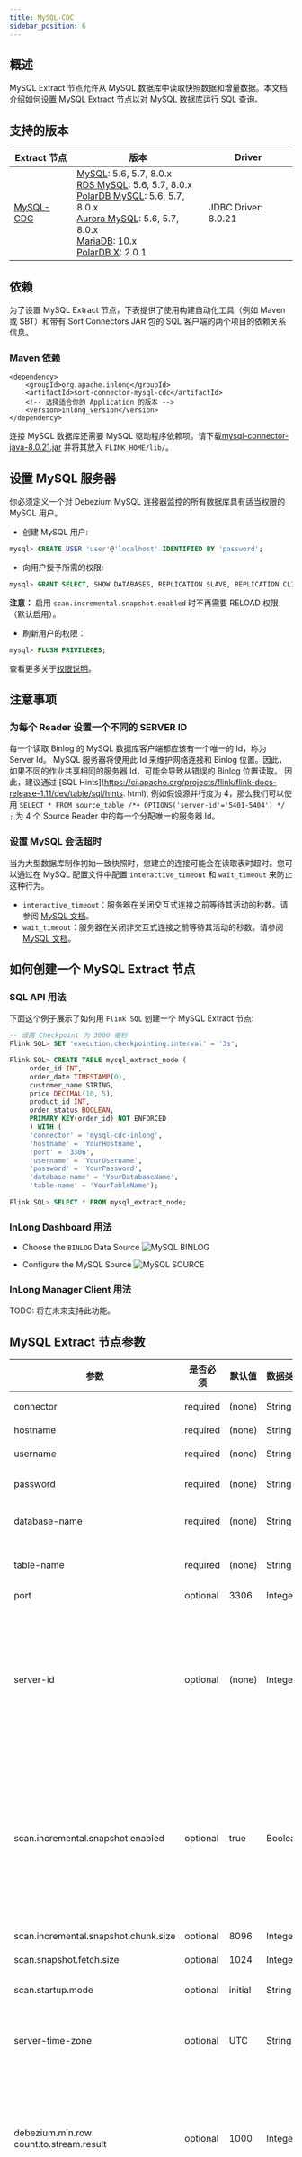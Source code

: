 ```yaml
---
title: MySQL-CDC
sidebar_position: 6
---
```


## 概述

MySQL Extract 节点允许从 MySQL 数据库中读取快照数据和增量数据。本文档介绍如何设置 MySQL Extract 节点以对 MySQL 数据库运行 SQL 查询。

## 支持的版本

| Extract 节点                  | 版本                                                                                                                                                                                                                                                                                                                                                                                                     | Driver                  |
|-----------------------------|--------------------------------------------------------------------------------------------------------------------------------------------------------------------------------------------------------------------------------------------------------------------------------------------------------------------------------------------------------------------------------------------------------|-------------------------|
| [MySQL-CDC](./mysql-cdc.md) | [MySQL](https://dev.mysql.com/doc): 5.6, 5.7, 8.0.x <br/> [RDS MySQL](https://www.aliyun.com/product/rds/mysql): 5.6, 5.7, 8.0.x <br/> [PolarDB MySQL](https://www.aliyun.com/product/polardb): 5.6, 5.7, 8.0.x <br/> [Aurora MySQL](https://aws.amazon.com/cn/rds/aurora): 5.6, 5.7, 8.0.x <br/> [MariaDB](https://mariadb.org): 10.x <br/> [PolarDB X](https://github.com/ApsaraDB/galaxysql): 2.0.1 | JDBC Driver: 8.0.21     |

## 依赖

为了设置 MySQL Extract 节点，下表提供了使用构建自动化工具（例如 Maven 或 SBT）和带有 Sort Connectors JAR 包的 SQL 客户端的两个项目的依赖关系信息。

### Maven 依赖

```
<dependency>
    <groupId>org.apache.inlong</groupId>
    <artifactId>sort-connector-mysql-cdc</artifactId>
    <!-- 选择适合你的 Application 的版本 -->
    <version>inlong_version</version>
</dependency>
```

连接 MySQL 数据库还需要 MySQL 驱动程序依赖项。请下载[mysql-connector-java-8.0.21.jar](https://repo1.maven.org/maven2/mysql/mysql-connector-java/8.0.21/mysql-connector-java-8.0.21.jar) 并将其放入 `FLINK_HOME/lib/`。

## 设置 MySQL 服务器

你必须定义一个对 Debezium MySQL 连接器监控的所有数据库具有适当权限的 MySQL 用户。

- 创建 MySQL 用户:

```sql
mysql> CREATE USER 'user'@'localhost' IDENTIFIED BY 'password';
```
- 向用户授予所需的权限:

```sql
mysql> GRANT SELECT, SHOW DATABASES, REPLICATION SLAVE, REPLICATION CLIENT ON *.* TO 'user' IDENTIFIED BY 'password';
```
**注意：** 启用 `scan.incremental.snapshot.enabled` 时不再需要 RELOAD 权限（默认启用）。

- 刷新用户的权限：

```sql
mysql> FLUSH PRIVILEGES;
```

查看更多关于[权限说明](https://debezium.io/documentation/reference/1.5/connectors/mysql.html#mysql-creating-user)。

## 注意事项

### 为每个 Reader 设置一个不同的 SERVER ID

每一个读取 Binlog 的 MySQL 数据库客户端都应该有一个唯一的 Id，称为 Server Id。 MySQL 服务器将使用此 Id 来维护网络连接和 Binlog 位置。因此，如果不同的作业共享相同的服务器 Id，可能会导致从错误的 Binlog 位置读取。
因此，建议通过 [SQL Hints](https://ci.apache.org/projects/flink/flink-docs-release-1.11/dev/table/sql/hints. html),
例如假设源并行度为 4，那么我们可以使用 `SELECT * FROM source_table /*+ OPTIONS('server-id'='5401-5404') */ ;` 为 4 个 Source Reader 中的每一个分配唯一的服务器 Id。

### 设置 MySQL 会话超时

当为大型数据库制作初始一致快照时，您建立的连接可能会在读取表时超时。您可以通过在 MySQL 配置文件中配置 `interactive_timeout` 和 `wait_timeout` 来防止这种行为。
- `interactive_timeout`：服务器在关闭交互式连接之前等待其活动的秒数。请参阅 [MySQL 文档](https://dev.mysql.com/doc/refman/8.0/en/server-system-variables.html#sysvar_interactive_timeout)。
- `wait_timeout`：服务器在关闭非交互式连接之前等待其活动的秒数。请参阅 [MySQL 文档](https://dev.mysql.com/doc/refman/8.0/en/server-system-variables.html#sysvar_wait_timeout)。

## 如何创建一个 MySQL Extract 节点

### SQL API 用法

下面这个例子展示了如何用 `Flink SQL` 创建一个 MySQL Extract 节点: 

```sql
-- 设置 Checkpoint 为 3000 毫秒                       
Flink SQL> SET 'execution.checkpointing.interval' = '3s';   

Flink SQL> CREATE TABLE mysql_extract_node (
     order_id INT,
     order_date TIMESTAMP(0),
     customer_name STRING,
     price DECIMAL(10, 5),
     product_id INT,
     order_status BOOLEAN,
     PRIMARY KEY(order_id) NOT ENFORCED
     ) WITH (
     'connector' = 'mysql-cdc-inlong',
     'hostname' = 'YourHostname',
     'port' = '3306',
     'username' = 'YourUsername',
     'password' = 'YourPassword',
     'database-name' = 'YourDatabaseName',
     'table-name' = 'YourTableName');
  
Flink SQL> SELECT * FROM mysql_extract_node;
```

### InLong Dashboard 用法

- Choose the `BINLOG` Data Source
  ![MySQL BINLOG](img/mysql-binlog.png)

- Configure the MySQL Source
  ![MySQL SOURCE](img/mysql-source.png)

### InLong Manager Client 用法

TODO: 将在未来支持此功能。

## MySQL Extract 节点参数

<div class="highlight">
<table class="colwidths-auto docutils">
    <thead>
      <tr>
        <th class="text-left" style={{width: '10%'}}>参数</th>
        <th class="text-left" style={{width: '8%'}}>是否必须</th>
        <th class="text-left" style={{width: '7%'}}>默认值</th>
        <th class="text-left" style={{width: '10%'}}>数据类型</th>
        <th class="text-left" style={{width: '65%'}}>描述</th>
      </tr>
    </thead>
    <tbody>
    <tr>
      <td>connector</td>
      <td>required</td>
      <td style={{wordWrap: 'break-word'}}>(none)</td>
      <td>String</td>
      <td>指定要使用的连接器，这里应该是 <code>'mysql-cdc-inlong'</code>。</td>
    </tr>
    <tr>
      <td>hostname</td>
      <td>required</td>
      <td style={{wordWrap: 'break-word'}}>(none)</td>
      <td>String</td>
      <td>MySQL 数据库服务器的 IP 地址或主机名。</td>
    </tr>
    <tr>
      <td>username</td>
      <td>required</td>
      <td style={{wordWrap: 'break-word'}}>(none)</td>
      <td>String</td>
      <td>连接到 MySQL 数据库服务器时要使用的 MySQL 用户名称。</td>
    </tr>
    <tr>
      <td>password</td>
      <td>required</td>
      <td style={{wordWrap: 'break-word'}}>(none)</td>
      <td>String</td>
      <td>连接到 MySQL 数据库服务器时使用的密码。</td>
    </tr>
    <tr>
      <td>database-name</td>
      <td>required</td>
      <td style={{wordWrap: 'break-word'}}>(none)</td>
      <td>String</td>
      <td>要监控的 MySQL 服务器的数据库名称。 database-name 还支持正则表达式来监控多个表是否匹配正则表达式。</td>
    </tr> 
    <tr>
      <td>table-name</td>
      <td>required</td>
      <td style={{wordWrap: 'break-word'}}>(none)</td>
      <td>String</td>
      <td>要监控的 MySQL 数据库的表名。 table-name 还支持正则表达式来监控多个表是否匹配正则表达式。</td>
    </tr>
    <tr>
      <td>port</td>
      <td>optional</td>
      <td style={{wordWrap: 'break-word'}}>3306</td>
      <td>Integer</td>
      <td>MySQL 数据库服务器的整数端口号。</td>
    </tr>
    <tr>
      <td>server-id</td>
      <td>optional</td>
      <td style={{wordWrap: 'break-word'}}>(none)</td>
      <td>Integer</td>
      <td>此数据库客户端的数字 Id 或数字 Id 范围，数字 Id 语法类似于 '5400'，
          数字 Id 范围语法类似于“5400-5408”，启用“scan.incremental.snapshot.enabled”时建议使用数字 Id 范围语法。
          在 MySQL 集群中所有当前运行的数据库进程中，每个 Id 都必须是唯一的。此连接器加入 MySQL 集群
          作为另一台服务器（具有此唯一 Id），因此它可以读取 Binlog。默认情况下，会生成一个介于 5400 和 6400 之间的随机数，
          尽管我们建议设置一个明确的值。
      </td>
    </tr>
    <tr>
          <td>scan.incremental.snapshot.enabled</td>
          <td>optional</td>
          <td style={{wordWrap: 'break-word'}}>true</td>
          <td>Boolean</td>
          <td>增量快照是一种读取表快照的新机制。与旧的快照机制相比，
              增量快照有很多优点，包括：
                (1) 快照读取时 Source 可以并行，
                (2) Source 可以在快照读取时在 Chunk 粒度上进行检查点，
                (3) Source 在读快照前不需要获取全局读锁（FLUSH TABLES WITH READ LOCK）。
              如果您希望源代码并行运行，每个并行阅读器都应该有一个唯一的服务器 ID，所以
              'server-id' 必须是 '5400-6400' 这样的范围，并且范围必须大于并行度。
              请参阅<a href="https://ververica.github.io/flink-cdc-connectors/release-2.2/content/connectors/mysql-cdc.html#incremental-snapshot-reading">增量快照阅读</a>部分了解更多详细信息。
          </td>
    </tr>
    <tr>
          <td>scan.incremental.snapshot.chunk.size</td>
          <td>optional</td>
          <td style={{wordWrap: 'break-word'}}>8096</td>
          <td>Integer</td>
          <td>表快照的块大小（行数），读取表的快照时，表的快照被分成多个块。</td>
    </tr>
    <tr>
          <td>scan.snapshot.fetch.size</td>
          <td>optional</td>
          <td style={{wordWrap: 'break-word'}}>1024</td>
          <td>Integer</td>
          <td>读取表快照时每次轮询的最大获取大小。</td>
    </tr>
    <tr>
      <td>scan.startup.mode</td>
      <td>optional</td>
      <td style={{wordWrap: 'break-word'}}>initial</td>
      <td>String</td>
      <td>MySQL CDC 消费者的可选启动模式，有效枚举为"initial"
           和"latest-offset"。
           请参阅<a href="https://ververica.github.io/flink-cdc-connectors/release-2.2/content/connectors/mysql-cdc.html#startup-reading-position">启动阅读位置</a>部分了解更多详细信息。</td>
    </tr> 
    <tr>
      <td>server-time-zone</td>
      <td>optional</td>
      <td style={{wordWrap: 'break-word'}}>UTC</td>
      <td>String</td>
      <td>数据库服务器中的会话时区，例如"Asia/Shanghai"。
          它控制 MYSQL 中的 TIMESTAMP 类型如何转换为 STRING。
          查看更多<a href="https://debezium.io/documentation/reference/1.5/connectors/mysql.html#mysql-temporal-types">这里</a>。</td>
    </tr>
    <tr>
      <td>debezium.min.row.
      count.to.stream.result</td>
      <td>optional</td>
      <td style={{wordWrap: 'break-word'}}>1000</td>
      <td>Integer</td>
      <td>在快照操作期间，连接器将查询每个包含的表，以便为该表中的所有行生成读取事件。此参数确定 MySQL 连接是否会将表的所有结果拉入内存（速度很快但需要大量内存），或者是否将结果改为流式传输（可能较慢，但适用于非常大的表）。该值指定在连接器流式传输结果之前表必须包含的最小行数，默认为 1,000。将此参数设置为'0'以跳过所有表大小检查并始终在快照期间流式传输所有结果。</td>
    </tr>
    <tr>
          <td>connect.timeout</td>
          <td>optional</td>
          <td style={{wordWrap: 'break-word'}}>30s</td>
          <td>Duration</td>
          <td>连接器在尝试连接到 MySQL 数据库服务器后在超时之前应等待的最长时间。</td>
    </tr>    
    <tr>
          <td>connect.max-retries</td>
          <td>optional</td>
          <td style={{wordWrap: 'break-word'}}>3</td>
          <td>Integer</td>
          <td>连接器应重试以建立 MySQL 数据库服务器连接的最大重试次数。</td>
    </tr>
    <tr>
          <td>connection.pool.size</td>
          <td>optional</td>
          <td style={{wordWrap: 'break-word'}}>20</td>
          <td>Integer</td>
          <td>连接池大小。</td>
    </tr>
    <tr>
          <td>jdbc.properties.*</td>
          <td>optional</td>
          <td style={{wordWrap: 'break-word'}}>20</td>
          <td>String</td>
          <td>传递自定义 JDBC URL 属性的选项。用户可以传递自定义属性，例如 'jdbc.properties.useSSL' = 'false'。</td>
    </tr>
    <tr>
          <td>heartbeat.interval</td>
          <td>optional</td>
          <td style={{wordWrap: 'break-word'}}>30s</td>
          <td>Duration</td>
          <td>发送心跳事件的时间间隔，用于跟踪最新可用的 Binlog 偏移量。</td>
    </tr>
    <tr>
          <td>append-mode</td>
          <td>optional</td>
          <td style={{wordWrap: 'break-word'}}>false</td>
          <td>Boolean</td>
          <td>是否仅支持 Append，如果为 'true'，MySQL Extract Node 会将所有 Upsert 流转换为 Append 流，以支持不支持 Upsert 流的下游场景。</td>
    </tr>
    <tr>
          <td>migrate-all</td>
          <td>optional</td>
          <td style={{wordWrap: 'break-word'}}>false</td>
          <td>Boolean</td>
          <td>是否是全库迁移场景，如果为 'true'，MySQL Extract Node 则将表的物理字段和其他元字段压缩成 'canal-json' 格式的特殊元字段 'data'。</td>
    </tr>
    <tr>
      <td>debezium.*</td>
      <td>optional</td>
      <td style={{wordWrap: 'break-word'}}>(none)</td>
      <td>String</td>
      <td>将 Debezium 的属性传递给用于从 MySQL 服务器捕获数据更改的 Debezium Embedded Engine。
          例如：<code>'debezium.snapshot.mode' = 'never'</code>。
          详细了解 <a href="https://debezium.io/documentation/reference/1.5/connectors/mysql.html#mysql-connector-properties">Debezium 的 MySQL 连接器属性。</a></td> 
    </tr>
    </tbody>
</table>
</div>

## 可用的元数据字段

以下格式元数据可以作为表定义中的只读 (VIRTUAL) 列公开。

<table class="colwidths-auto docutils">
  <thead>
     <tr>
       <th class="text-left" style={{width: '15%'}}>字段名称</th>
       <th class="text-left" style={{width: '30%'}}>数据类型</th>
       <th class="text-left" style={{width: '55%'}}>描述</th>
     </tr>
  </thead>
  <tbody>
    <tr>
      <td>meta.table_name</td>
      <td>STRING NOT NULL</td>
      <td>该行所属的表名。</td>
    </tr>
    <tr>
      <td>meta.database_name</td>
      <td>STRING NOT NULL</td>
      <td>该行所属的数据库名称。</td>
    </tr>
    <tr>
      <td>meta.op_ts</td>
      <td>TIMESTAMP_LTZ(3) NOT NULL</td>
      <td>它指示在数据库中进行更改的时间。 <br/>如果记录是从表的快照而不是binlog中读取的，则该值始终为0。</td>
    </tr>
    <tr>
      <td>meta.op_type</td>
      <td>STRING</td>
      <td>数据库操作的类型，如 INSERT/DELETE 等。</td>
    </tr>
    <tr>
      <td>meta.data</td>
      <td>STRING</td>
      <td>`canal-json` 格式化的行的数据只有在 `migrate-all` 选项为 'true' 时才存在。</td>
    </tr>
    <tr>
      <td>meta.is_ddl</td>
      <td>BOOLEAN</td>
      <td>是否是 DDL 语句。</td>
    </tr>
    <tr>
      <td>meta.ts</td>
      <td>TIMESTAMP_LTZ(3) NOT NULL</td>
      <td>接收和处理行的当前时间。</td>
    </tr>
    <tr>
      <td>meta.sql_type</td>
      <td>MAP</td>
      <td>将 Sql_type 表字段映射到 Java 数据类型 Id。</td>
    </tr>
    <tr>
      <td>meta.mysql_type</td>
      <td>MAP</td>
      <td>表的结构。</td>
    </tr>
    <tr>
      <td>meta.pk_names</td>
      <td>ARRAY</td>
      <td>表的主键名称。</td>
    </tr>
    <tr>
      <td>meta.batch_id</td>
      <td>BIGINT</td>
      <td>Binlog的批次id。</td>
    </tr>
    <tr>
      <td>meta.update_before</td>
      <td>ARRAY</td>
      <td>该行更新前的数据。</td>
    </tr>
  </tbody>
</table>

扩展的 CREATE TABLE 示例演示了使用这些元数据字段的语法：

```sql
CREATE TABLE `mysql_extract_node` (
      `id` INT,
      `name` STRING,
      `database_name` string METADATA FROM 'meta.database_name',
      `table_name`    string METADATA FROM 'meta.table_name',
      `op_ts`         timestamp(3) METADATA FROM 'meta.op_ts',
      `op_type` string METADATA FROM 'meta.op_type',
      `batch_id` bigint METADATA FROM 'meta.batch_id',
      `is_ddl` boolean METADATA FROM 'meta.is_ddl',
      `update_before` ARRAY<MAP<STRING, STRING>> METADATA FROM 'meta.update_before',
      `mysql_type` MAP<STRING, STRING> METADATA FROM 'meta.mysql_type',
      `pk_names` ARRAY<STRING> METADATA FROM 'meta.pk_names',
      `data` STRING METADATA FROM 'meta.data',
      `sql_type` MAP<STRING, INT> METADATA FROM 'meta.sql_type',
      `ingestion_ts` TIMESTAMP(3) METADATA FROM 'meta.ts',
      PRIMARY KEY (`id`) NOT ENFORCED 
) WITH (
      'connector' = 'mysql-cdc-inlong', 
      'hostname' = 'YourHostname',
      'migrate-all' = 'true',
      'port' = '3306',                
      'username' = 'YourUsername',
      'password' = 'YourPassword',
      'database-name' = 'YourDatabase',
      'table-name' = 'YourTable' 
      );
```

## 数据类型映射

<div class="wy-table-responsive">
<table class="colwidths-auto docutils">
    <thead>
      <tr>
        <th class="text-left">MySQL type</th>
        <th class="text-left">Flink SQL type</th>
        <th class="text-left">NOTE</th>
      </tr>
    </thead>
    <tbody>
    <tr>
      <td>TINYINT</td>
      <td>TINYINT</td>
      <td></td>
    </tr>
    <tr>
      <td>
        SMALLINT<br/>
        TINYINT UNSIGNED</td>
      <td>SMALLINT</td>
      <td></td>
    </tr>
    <tr>
      <td>
        INT<br/>
        MEDIUMINT<br/>
        SMALLINT UNSIGNED</td>
      <td>INT</td>
      <td></td>
    </tr>
    <tr>
      <td>
        BIGINT<br/>
        INT UNSIGNED</td>
      <td>BIGINT</td>
      <td></td>
    </tr>
   <tr>
      <td>BIGINT UNSIGNED</td>
      <td>DECIMAL(20, 0)</td>
      <td></td>
    </tr>
    <tr>
      <td>
        REAL<br/>
        FLOAT<br/>
        </td>
      <td>FLOAT</td>
      <td></td>
    </tr>
    <tr>
      <td>
        DOUBLE
      </td>
      <td>DOUBLE</td>
      <td></td>
    </tr>
    <tr>
      <td>
        NUMERIC(p, s)<br/>
        DECIMAL(p, s)<br/>
        where p &lt;= 38<br/>
      </td>
      <td>DECIMAL(p, s)</td>
      <td></td>
    </tr>
    <tr>
      <td>
        NUMERIC(p, s)<br/>
        DECIMAL(p, s)<br/>
        where 38 &lt; p &lt;= 65<br/>
      </td>
      <td>STRING</td>
      <td>The precision for DECIMAL data type is up to 65 in MySQL, but the precision for DECIMAL is limited to 38 in Flink.
  So if you define a decimal column whose precision is greater than 38, you should map it to STRING to avoid precision loss.</td>
    </tr>
    <tr>
      <td>
        BOOLEAN<br/>
        TINYINT(1)<br/>
        BIT(1)
        </td>
      <td>BOOLEAN</td>
      <td></td>
    </tr>
    <tr>
      <td>DATE</td>
      <td>DATE</td>
      <td></td>
    </tr>
    <tr>
      <td>TIME [(p)]</td>
      <td>TIME [(p)]</td>
      <td></td>
    </tr>
    <tr>
      <td>TIMESTAMP [(p)]<br/>
        DATETIME [(p)]
      </td>
      <td>TIMESTAMP [(p)]
      </td>
      <td></td>
    </tr>
    <tr>
      <td>
        CHAR(n)
      </td>
      <td>CHAR(n)</td>
      <td></td>
    </tr>
    <tr>
      <td>
        VARCHAR(n)
      </td>
      <td>VARCHAR(n)</td>
      <td></td>
    </tr>
    <tr>
      <td>
        BIT(n)
      </td>
      <td>BINARY(⌈n/8⌉)</td>
      <td></td>
    </tr>
    <tr>
      <td>
        BINARY(n)
      </td>
      <td>BINARY(n)</td>
      <td></td>
    </tr>
    <tr>
      <td>
        VARBINARY(N)
      </td>
      <td>VARBINARY(N)</td>
      <td></td>
    </tr>
    <tr>
      <td>
        TINYTEXT<br/>
        TEXT<br/>
        MEDIUMTEXT<br/>
        LONGTEXT<br/>
      </td>
      <td>STRING</td>
      <td></td>
    </tr>
    <tr>
      <td>
        TINYBLOB<br/>
        BLOB<br/>
        MEDIUMBLOB<br/>
        LONGBLOB<br/>
      </td>
      <td>BYTES</td>
      <td>Currently, for BLOB data type in MySQL, only the blob whose length isn't greater than 2,147,483,647(2 ** 31 - 1) is supported. </td>
    </tr>
    <tr>
      <td>
        YEAR
      </td>
      <td>INT</td>
      <td></td>
    </tr>
    <tr>
      <td>
        ENUM
      </td>
      <td>STRING</td>
      <td></td>
    </tr>
    <tr>
      <td>
        JSON
      </td>
      <td>STRING</td>
      <td>The JSON data type  will be converted into STRING with JSON format in Flink.</td>
    </tr>
    <tr>
      <td>
        SET
      </td>
      <td>ARRAY&lt;STRING&gt;</td>
      <td>As the SET data type in MySQL is a string object that can have zero or more values, 
          it should always be mapped to an array of string
      </td>
    </tr>
    </tbody>
</table>
</div>

